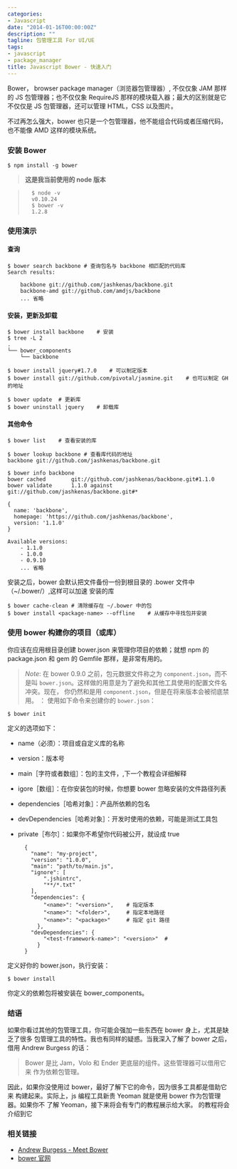 ```yaml
---
categories:
- Javascript
date: "2014-01-16T00:00:00Z"
description: ""
tagline: 包管理工具 For UI/UE
tags:
- javascript
- package_manager
title: Javascript Bower - 快速入门
---
```


Bower， browser package manager（浏览器包管理器）, 不仅仅象 JAM 那样的 JS 
包管理器；也不仅仅象 RequireJS 那样的模块载入器；最大的区别就是它不仅仅是 JS
包管理器，还可以管理 HTML，CSS 以及图片。

不过再怎么强大，bower 也只是一个包管理器，他不能组合代码或者压缩代码，也不能像
AMD 这样的模块系统。

### 安装 Bower

    $ npm install -g bower

> **这是我当前使用的 node 版本**

>       $ node -v
>       v0.10.24
>       $ bower -v
>       1.2.8

### 使用演示

#### 查询

    $ bower search backbone # 查询包名与 backbone 相匹配的代码库
    Search results:

        backbone git://github.com/jashkenas/backbone.git
        backbone-amd git://github.com/amdjs/backbone
        ... 省略

#### 安装，更新及卸载

    $ bower install backbone    # 安装
    $ tree -L 2
    .
    └── bower_components 
        └── backbone

    $ bower install jquery#1.7.0    # 可以制定版本
    $ bower install git://github.com/pivotal/jasmine.git    # 也可以制定 GH 的地址

    $ bower update  # 更新库
    $ bower uninstall jquery    # 卸载库

#### 其他命令

    $ bower list    # 查看安装的库

    $ bower lookup backbone # 查看库代码的地址
    backbone git://github.com/jashkenas/backbone.git

    $ bower info backbone
    bower cached        git://github.com/jashkenas/backbone.git#1.1.0
    bower validate      1.1.0 against git://github.com/jashkenas/backbone.git#*

    {
      name: 'backbone',
      homepage: 'https://github.com/jashkenas/backbone',
      version: '1.1.0'
    }

    Available versions:
        - 1.1.0
        - 1.0.0
        - 0.9.10
        ... 省略

安装之后，bower 会默认把文件备份一份到根目录的 .bower 文件中（~/.bower/）,这样可以加速
安装的库

    $ bower cache-clean # 清除缓存在 ~/.bower 中的包
    $ bower install <package-name> --offline    # 从缓存中寻找包并安装

### 使用 bower 构建你的项目（或库）

你应该在应用根目录创建 bower.json 来管理你项目的依赖；就想 npm 的
package.json 和 gem 的 Gemfile 那样，是非常有用的。

> *Note*: 在 bower 0.9.0 之前，包元数据文件称之为 `component.json`，而不是叫
`bower.json`。这样做的用意是为了避免和其他工具使用的配置文件名冲突。现在，
你仍然和是用 `component.json`，但是在将来版本会被彻底禁用。
：
使用如下命令来创建你的 `bower.json`：

    $ bower init

定义的选项如下：

+ name（必须）：项目或自定义库的名称
+ version：版本号
+ main［字符或者数组］：包的主文件，,下一个教程会详细解释
+ igore［数组］：在你安装包的时候，你想要 bower 忽略安装的文件路径列表
+ dependencies［哈希对象］：产品所依赖的包名
+ devDependencies［哈希对象］：开发时使用的依赖，可能是测试工具包
+ private［布尔］：如果你不希望你代码被公开，就设成 true

        {
          "name": "my-project",
          "version": "1.0.0",
          "main": "path/to/main.js",
          "ignore": [
              ".jshintrc",
              "**/*.txt"
          ],
          "dependencies": {
              "<name>": "<version>",    # 指定版本
              "<name>": "<folder>",     # 指定本地路径
              "<name>": "<package>"     # 指定 git 路径
            },
          "devDependencies": {
              "<test-framework-name>": "<version>"  #
            }
        }

定义好你的 bower.json，执行安装：

    $ bower install

你定义的依赖包将被安装在 bower_components。

### 结语

如果你看过其他的包管理工具，你可能会强加一些东西在 bower 身上，尤其是缺乏了很多
包管理工具的特性。我也有同样的疑惑。当我深入了解了 bower 之后，
借用 Andrew Burgess 的话：

>   Bower 是比 Jam，Volo 和 Ender 更底层的组件。这些管理器可以借用它来
作为依赖包管理。

因此，如果你没使用过 bower，最好了解下它的命令，因为很多工具都是借助它来
构建起来。实际上，js 编程工具新贵 Yeoman 就是使用 bower 作为包管理器。如果你不
了解 Yeoman，接下来将会有专门的教程展示给大家。
的教程将会介绍到它

### 相关链接

+ [Andrew Burgess - Meet Bower](http://net.tutsplus.com/tutorials/tools-and-tips/meet-bower-a-package-manager-for-the-web/)
+ [bower 官网](http://bower.io)
